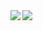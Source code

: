 
<img align="left" src="https://github-readme-stats.vercel.app/api?username=Aashs&count_private=true&line_height=21&show_icons=true&hide_border=true&theme=dracula"/>
<img align="left" src="https://github-readme-stats.vercel.app/api/top-langs/?username=Aashs&layout=compact&card_width=250&hide_border=true&theme=dracula"/>
